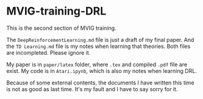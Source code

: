# MVIG-training-DRL
This is the second section of MVIG training.

The `DeepReinforcementLearning.md` file is just a draft of my final paper. And the `TD Learning.md` file is my notes when learning that theories. Both files are incompleted. Please ignore it.

My paper is in `paper/latex` folder, where `.tex` and compiled `.pdf` file are exist. My code is in `Atari.ipynb`, which is also my notes when learning DRL.

Because of some external contents, the documents I have written this time is not as good as last time. It's my fault and I have to say sorry for it.